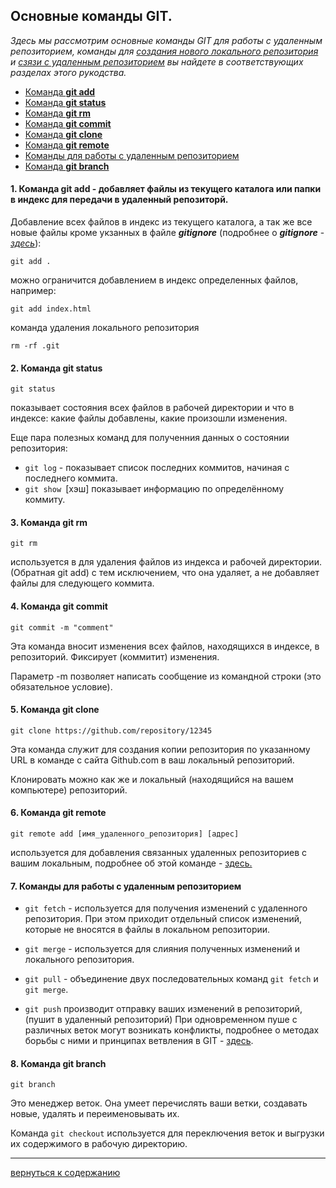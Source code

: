 ## Основные команды GIT.
_Здесь мы рассмотрим основные команды GIT для работы с удаленным репозиторием, команды для [создания нового локального репозитория](/local_repo.md) и [сзязи с удаленным репозиторием](/connect.md) вы найдете в соответствующих разделах этого рукодства._

+ [Команда **git add**](#1-команда-git-add---добавляет-файлы-из-текущего-каталога-или-папки-в-индекс-для-передачи-в-удаленный-репозиторй)
+ [Команда **git status**](#2-команда-git-status)
+ [Команда **git rm**](#3-команда-git-rm)
+ [Команда **git commit**](#4-команда-git-commit)
+ [Команда **git clone**](#5-команда-git-clone)
+ [Команда **git remote**](#6-команда-git-remote)
+ [Команды для  работы с удаленным репозиторием](#7-команды-для-работы-с-удаленным-репозиторием)
+  [Команда **git branch**](#8-команда-git-branch)


#### 1. Команда **git add** - добавляет файлы из текущего каталога или папки в индекс для передачи в удаленный репозиторй.

Добавление всех файлов в индекс из текущего каталога, а так же все новые файлы кроме укзанных в файле ***gitignore***
(подробнее о ***gitignore*** - [_здесь_](/%D1%84%D0%B0%D0%B9%D0%BB%20.gitignoge.md)):
```
git add .
```
можно ограничится добавлением в индекс определенных файлов, например:
```
git add index.html
```
команда удаления локального репозитория
```
rm -rf .git
```


#### 2. Команда **git status**

```
git status
```
 показывает состояния  всех файлов в рабочей директории и что в индексе: какие файлы добавлены, какие произошли изменения.

Еще пара полезных команд для полученния данных о состоянии репозитория:
  +  `git log` -  показывает список последних коммитов, начиная с последнего коммита.
  + `git show `[хэш] показывает информацию по определённому коммиту.

#### 3.  Команда **git rm**

```
git rm
```
 используется в  для удаления файлов из индекса и рабочей директории. (Обратная git add) с тем  исключением, что она удаляет, а не добавляет файлы для следующего коммита.
 
 
#### 4. Команда **git commit**
```
git commit -m "comment"
```
Эта команда вносит изменения всех файлов, находящихся в индексе, в репозиторий. Фиксирует (коммитит) изменения.

Параметр -m позволяет написать сообщение из командной строки (это обязательное условие).

#### 5. Команда **git clone**

```
git clone https://github.com/repository/12345
```

Эта команда служит для создания копии репозитория по указанному URL в команде с сайта Github.com в ваш локальный репозиторий.

Клонировать можно как же и локальный (находящийся на вашем компьютере) репозиторий.

#### 6. Команда **git remote**

```
git remote add [имя_удаленного_репозитория] [адрес] 
```
используется для добавления связанных удаленных репозиториев c вашим локальным, подробнее об этой команде - [здесь.](/connect.md)

#### 7. Команды для работы с удаленным репозиторием

  +  `git fetch` -  используется для получения изменений с удаленного репозитория. При этом приходит отдельный список изменений, которые не вносятся в файлы в локальном репозитории.

  + `git merge` - используется для слияния полученных изменений и локального репозитория.

  + `git pull` -   объединение двух последовательных команд `git fetch` и `git merge`.

  + `git push` производит отправку ваших изменений в репозиторий, (пушит в удаленный репозиторий)
  При одновременном пуше с различных веток могут возникать конфликты, подробнее о методах борьбы с ними и принципах ветвления в GIT -  [здесь](/branches.md).

#### 8.  Команда **git branch**

```
git branch
````
Это менеджер веток. Она умеет перечислять ваши ветки, создавать новые, удалять и переименовывать их.
  
Команда  `git checkout` используется для переключения веток и выгрузки их содержимого в рабочую директорию.

---

[вернуться к содержанию](./readme.md "read>me")